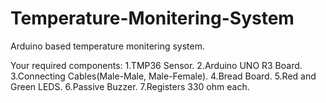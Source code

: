 # Temperature-Monitering-System
Arduino based temperature monitering system.


Your required components:
1.TMP36 Sensor.
2.Arduino UNO R3 Board.
3.Connecting Cables(Male-Male, Male-Female).
4.Bread Board.
5.Red and Green LEDS.
6.Passive Buzzer.
7.Registers 330 ohm each.
